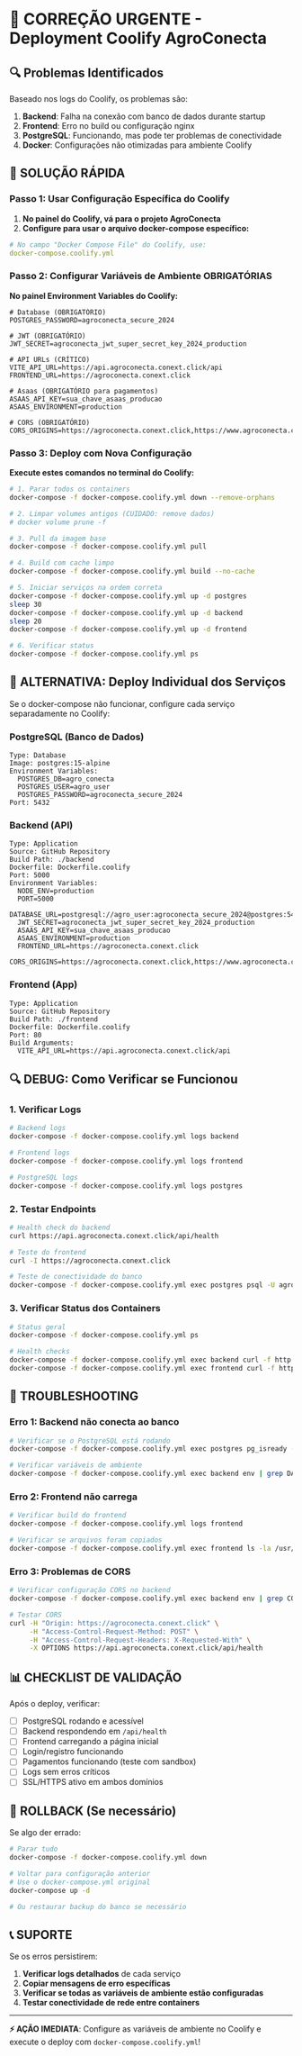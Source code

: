 # 🚨 CORREÇÃO URGENTE - Deployment Coolify AgroConecta

## 🔍 Problemas Identificados

Baseado nos logs do Coolify, os problemas são:

1. **Backend**: Falha na conexão com banco de dados durante startup
2. **Frontend**: Erro no build ou configuração nginx
3. **PostgreSQL**: Funcionando, mas pode ter problemas de conectividade
4. **Docker**: Configurações não otimizadas para ambiente Coolify

## 🚀 SOLUÇÃO RÁPIDA

### Passo 1: Usar Configuração Específica do Coolify

1. **No painel do Coolify, vá para o projeto AgroConecta**
2. **Configure para usar o arquivo docker-compose específico:**

```yaml
# No campo "Docker Compose File" do Coolify, use:
docker-compose.coolify.yml
```

### Passo 2: Configurar Variáveis de Ambiente OBRIGATÓRIAS

**No painel Environment Variables do Coolify:**

```env
# Database (OBRIGATÓRIO)
POSTGRES_PASSWORD=agroconecta_secure_2024

# JWT (OBRIGATÓRIO)
JWT_SECRET=agroconecta_jwt_super_secret_key_2024_production

# API URLs (CRÍTICO)
VITE_API_URL=https://api.agroconecta.conext.click/api
FRONTEND_URL=https://agroconecta.conext.click

# Asaas (OBRIGATÓRIO para pagamentos)
ASAAS_API_KEY=sua_chave_asaas_producao
ASAAS_ENVIRONMENT=production

# CORS (OBRIGATÓRIO)
CORS_ORIGINS=https://agroconecta.conext.click,https://www.agroconecta.conext.click
```

### Passo 3: Deploy com Nova Configuração

**Execute estes comandos no terminal do Coolify:**

```bash
# 1. Parar todos os containers
docker-compose -f docker-compose.coolify.yml down --remove-orphans

# 2. Limpar volumes antigos (CUIDADO: remove dados)
# docker volume prune -f

# 3. Pull da imagem base
docker-compose -f docker-compose.coolify.yml pull

# 4. Build com cache limpo
docker-compose -f docker-compose.coolify.yml build --no-cache

# 5. Iniciar serviços na ordem correta
docker-compose -f docker-compose.coolify.yml up -d postgres
sleep 30
docker-compose -f docker-compose.coolify.yml up -d backend
sleep 20
docker-compose -f docker-compose.coolify.yml up -d frontend

# 6. Verificar status
docker-compose -f docker-compose.coolify.yml ps
```

## 🔧 ALTERNATIVA: Deploy Individual dos Serviços

Se o docker-compose não funcionar, configure cada serviço separadamente no Coolify:

### PostgreSQL (Banco de Dados)
```
Type: Database
Image: postgres:15-alpine
Environment Variables:
  POSTGRES_DB=agro_conecta
  POSTGRES_USER=agro_user
  POSTGRES_PASSWORD=agroconecta_secure_2024
Port: 5432
```

### Backend (API)
```
Type: Application
Source: GitHub Repository
Build Path: ./backend
Dockerfile: Dockerfile.coolify
Port: 5000
Environment Variables:
  NODE_ENV=production
  PORT=5000
  DATABASE_URL=postgresql://agro_user:agroconecta_secure_2024@postgres:5432/agro_conecta
  JWT_SECRET=agroconecta_jwt_super_secret_key_2024_production
  ASAAS_API_KEY=sua_chave_asaas_producao
  ASAAS_ENVIRONMENT=production
  FRONTEND_URL=https://agroconecta.conext.click
  CORS_ORIGINS=https://agroconecta.conext.click,https://www.agroconecta.conext.click
```

### Frontend (App)
```
Type: Application
Source: GitHub Repository
Build Path: ./frontend
Dockerfile: Dockerfile.coolify
Port: 80
Build Arguments:
  VITE_API_URL=https://api.agroconecta.conext.click/api
```

## 🔍 DEBUG: Como Verificar se Funcionou

### 1. Verificar Logs
```bash
# Backend logs
docker-compose -f docker-compose.coolify.yml logs backend

# Frontend logs
docker-compose -f docker-compose.coolify.yml logs frontend

# PostgreSQL logs
docker-compose -f docker-compose.coolify.yml logs postgres
```

### 2. Testar Endpoints
```bash
# Health check do backend
curl https://api.agroconecta.conext.click/api/health

# Teste do frontend
curl -I https://agroconecta.conext.click

# Teste de conectividade do banco
docker-compose -f docker-compose.coolify.yml exec postgres psql -U agro_user -d agro_conecta -c "SELECT version();"
```

### 3. Verificar Status dos Containers
```bash
# Status geral
docker-compose -f docker-compose.coolify.yml ps

# Health checks
docker-compose -f docker-compose.coolify.yml exec backend curl -f http://localhost:5000/api/health
docker-compose -f docker-compose.coolify.yml exec frontend curl -f http://localhost:80
```

## 🚨 TROUBLESHOOTING

### Erro 1: Backend não conecta ao banco
```bash
# Verificar se o PostgreSQL está rodando
docker-compose -f docker-compose.coolify.yml exec postgres pg_isready -U agro_user

# Verificar variáveis de ambiente
docker-compose -f docker-compose.coolify.yml exec backend env | grep DATABASE_URL
```

### Erro 2: Frontend não carrega
```bash
# Verificar build do frontend
docker-compose -f docker-compose.coolify.yml logs frontend

# Verificar se arquivos foram copiados
docker-compose -f docker-compose.coolify.yml exec frontend ls -la /usr/share/nginx/html/
```

### Erro 3: Problemas de CORS
```bash
# Verificar configuração CORS no backend
docker-compose -f docker-compose.coolify.yml exec backend env | grep CORS_ORIGINS

# Testar CORS
curl -H "Origin: https://agroconecta.conext.click" \
     -H "Access-Control-Request-Method: POST" \
     -H "Access-Control-Request-Headers: X-Requested-With" \
     -X OPTIONS https://api.agroconecta.conext.click/api/health
```

## 📊 CHECKLIST DE VALIDAÇÃO

Após o deploy, verificar:

- [ ] PostgreSQL rodando e acessível
- [ ] Backend respondendo em `/api/health`
- [ ] Frontend carregando a página inicial
- [ ] Login/registro funcionando
- [ ] Pagamentos funcionando (teste com sandbox)
- [ ] Logs sem erros críticos
- [ ] SSL/HTTPS ativo em ambos domínios

## 🔄 ROLLBACK (Se necessário)

Se algo der errado:

```bash
# Parar tudo
docker-compose -f docker-compose.coolify.yml down

# Voltar para configuração anterior
# Use o docker-compose.yml original
docker-compose up -d

# Ou restaurar backup do banco se necessário
```

## 📞 SUPORTE

Se os erros persistirem:

1. **Verificar logs detalhados** de cada serviço
2. **Copiar mensagens de erro específicas**
3. **Verificar se todas as variáveis de ambiente estão configuradas**
4. **Testar conectividade de rede entre containers**

---

**⚡ AÇÃO IMEDIATA**: Configure as variáveis de ambiente no Coolify e execute o deploy com `docker-compose.coolify.yml`!
